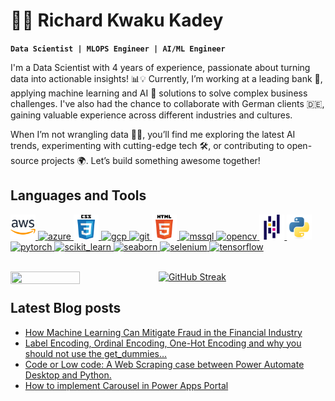 # 🏄‍♂️ Richard Kwaku Kadey

**`Data Scientist | MLOPS Engineer | AI/ML Engineer`**

I'm a Data Scientist with 4 years of experience, passionate about turning data into actionable insights! 📊💡 Currently, I’m working at a leading bank 🏦, applying machine learning and AI 🤖 solutions to solve complex business challenges. I've also had the chance to collaborate with German clients 🇩🇪, gaining valuable experience across different industries and cultures.

When I’m not wrangling data 🧑‍💻, you’ll find me exploring the latest AI trends, experimenting with cutting-edge tech 🛠️, or contributing to open-source projects 🌍. Let’s build something awesome together!
## Languages and Tools
<p align="left"> <a href="https://aws.amazon.com" target="_blank" rel="noreferrer"> <img src="https://raw.githubusercontent.com/devicons/devicon/master/icons/amazonwebservices/amazonwebservices-original-wordmark.svg" alt="aws" width="40" height="40"/> </a> <a href="https://azure.microsoft.com/en-in/" target="_blank" rel="noreferrer"> <img src="https://www.vectorlogo.zone/logos/microsoft_azure/microsoft_azure-icon.svg" alt="azure" width="40" height="40"/> </a> <a href="https://www.w3schools.com/css/" target="_blank" rel="noreferrer"> <img src="https://raw.githubusercontent.com/devicons/devicon/master/icons/css3/css3-original-wordmark.svg" alt="css3" width="40" height="40"/> </a> <a href="https://cloud.google.com" target="_blank" rel="noreferrer"> <img src="https://www.vectorlogo.zone/logos/google_cloud/google_cloud-icon.svg" alt="gcp" width="40" height="40"/> </a> <a href="https://git-scm.com/" target="_blank" rel="noreferrer"> <img src="https://www.vectorlogo.zone/logos/git-scm/git-scm-icon.svg" alt="git" width="40" height="40"/> </a> <a href="https://www.w3.org/html/" target="_blank" rel="noreferrer"> <img src="https://raw.githubusercontent.com/devicons/devicon/master/icons/html5/html5-original-wordmark.svg" alt="html5" width="40" height="40"/> </a> <a href="https://www.microsoft.com/en-us/sql-server" target="_blank" rel="noreferrer"> <img src="https://www.svgrepo.com/show/303229/microsoft-sql-server-logo.svg" alt="mssql" width="40" height="40"/> </a> <a href="https://opencv.org/" target="_blank" rel="noreferrer"> <img src="https://www.vectorlogo.zone/logos/opencv/opencv-icon.svg" alt="opencv" width="40" height="40"/> </a> <a href="https://pandas.pydata.org/" target="_blank" rel="noreferrer"> <img src="https://raw.githubusercontent.com/devicons/devicon/2ae2a900d2f041da66e950e4d48052658d850630/icons/pandas/pandas-original.svg" alt="pandas" width="40" height="40"/> </a> <a href="https://www.python.org" target="_blank" rel="noreferrer"> <img src="https://raw.githubusercontent.com/devicons/devicon/master/icons/python/python-original.svg" alt="python" width="40" height="40"/> </a> <a href="https://pytorch.org/" target="_blank" rel="noreferrer"> <img src="https://www.vectorlogo.zone/logos/pytorch/pytorch-icon.svg" alt="pytorch" width="40" height="40"/> </a> <a href="https://scikit-learn.org/" target="_blank" rel="noreferrer"> <img src="https://upload.wikimedia.org/wikipedia/commons/0/05/Scikit_learn_logo_small.svg" alt="scikit_learn" width="40" height="40"/> </a> <a href="https://seaborn.pydata.org/" target="_blank" rel="noreferrer"> <img src="https://seaborn.pydata.org/_images/logo-mark-lightbg.svg" alt="seaborn" width="40" height="40"/> </a> <a href="https://www.selenium.dev" target="_blank" rel="noreferrer"> <img src="https://raw.githubusercontent.com/detain/svg-logos/780f25886640cef088af994181646db2f6b1a3f8/svg/selenium-logo.svg" alt="selenium" width="40" height="40"/> </a> <a href="https://www.tensorflow.org" target="_blank" rel="noreferrer"> <img src="https://www.vectorlogo.zone/logos/tensorflow/tensorflow-icon.svg" alt="tensorflow" width="40" height="40"/> </a> </p>
<br>

<div>
<img align="left" width="47%" height="80%" src="https://github-readme-stats.vercel.app/api?username=rkadey&show_icons=true"/>
<a href="https://git.io/streak-stats"><img src="https://streak-stats.demolab.com?user=rkadey&theme=highcontrast" alt="GitHub Streak" /></a>
</div>



## Latest Blog posts
<!-- BLOG-POST-LIST:START -->
- [How Machine Learning Can Mitigate Fraud in the Financial Industry](https://medium.com/@richardkadey/how-machine-learning-can-mitigate-fraud-in-the-financial-industry-3059e3d93284?source=rss-1cca604bdd8c------2)
- [Label Encoding, Ordinal Encoding, One-Hot Encoding and why you should not use the get_dummies…](https://medium.com/@richardkadey/label-encoding-ordinal-encoding-one-hot-encoding-and-why-you-should-not-use-the-get-dummies-39c53550cc89?source=rss-1cca604bdd8c------2)
- [Code or Low code: A Web Scraping case between Power Automate Desktop and Python.](https://medium.com/@richardkadey/code-or-low-code-a-web-scraping-case-between-power-automate-desktop-and-python-bf46fba9e12b?source=rss-1cca604bdd8c------2)
- [How to implement Carousel in Power Apps Portal](https://medium.com/@richardkadey/how-to-implement-carousel-in-power-apps-portal-e2214b010395?source=rss-1cca604bdd8c------2)
<!-- BLOG-POST-LIST:END -->
